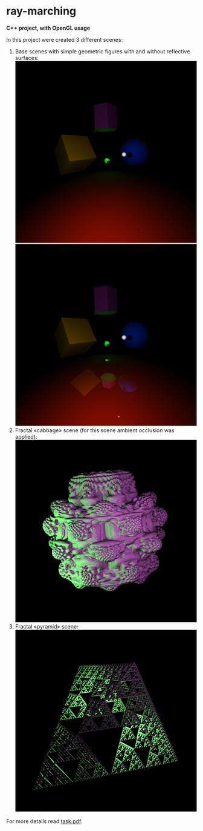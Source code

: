 # ray-marching
**C++ project, with OpenGL usage**

In this project were created 3 different scenes:

1. Base scenes with simple geometric figures with and without reflective surfaces:  
    <img src="https://github.com/dm-medvedev/ray-marching/blob/master/base/result/base-no-reflect.bmp" alt="drawing" width="600"/>  
    <img src="https://github.com/dm-medvedev/ray-marching/blob/master/base/result/base-with-reflect.bmp" alt="drawing" width="600"/>  
2. Fractal «cabbage» scene (for this scene ambient occlusion was applied):  
   <img src="https://github.com/dm-medvedev/ray-marching/blob/master/fractal-cabbage/result/cabbage.bmp" alt="drawing" width="600"/>  
3. Fractal «pyramid» scene:  
   <img src="https://github.com/dm-medvedev/ray-marching/blob/master/fractal-pyramid/result/pyramid.bmp" alt="drawing" width="600"/>

For more details read [task.pdf](https://github.com/dm-medvedev/ray-marching/blob/master/task.pdf).
